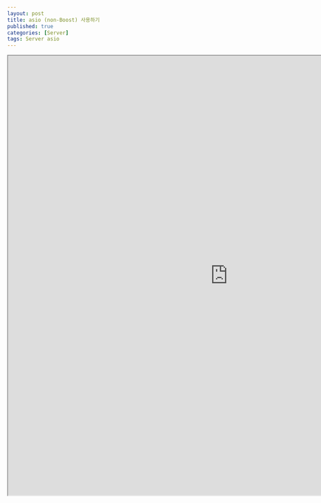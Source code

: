 ```yaml
---
layout: post
title: asio (non-Boost) 사용하기
published: true
categories: [Server]
tags: Server asio
---
```

<iframe width="1024" height="1024" src="https://docs.google.com/document/d/e/2PACX-1vT93yO9JHQUcm818oU1idB64c3hrho8rX2-81BIMlZT3IZxlod5QQnGORSOg-GaU08EFolMfPZ2VbZv/pub?embedded=true"></iframe> 
   
